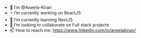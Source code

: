 
- 🔭 I’m @Aneela-Kiran
- ⚡ I’m currently working on ReactJS
- 🌱 I’m currently learning NextJS 
- 👯 I’m looking to collaborate on Full stack projects
- 📫 How to reach me: https://www.linkedin.com/in/aneelakiran/
 
<!--### Connect with me:
<div id="badges">
  <a href="https://github.com/Aneela-Kiran">
    <img src="https://img.shields.io/badge/Github-white?style=for-the-badge&logo=Github&logoColor=black" alt="Github Badge"/>
  </a>
  <a href="[https://www.linkedin.com/in/aneelakiran/">
    <img src="https://img.shields.io/badge/LinkedIn-purple?style=for-the-badge&logo=linkedin&logoColor=white" alt="LinkedIn Badge"/>
</a>
   <a href="https://x.com/AneelaKira45">
    <img src="https://img.shields.io/badge/Twitter-blue?style=for-the-badge&logo=twitter&logoColor=white" alt="Twitter Badge"/>
  </a>
</div> -->

